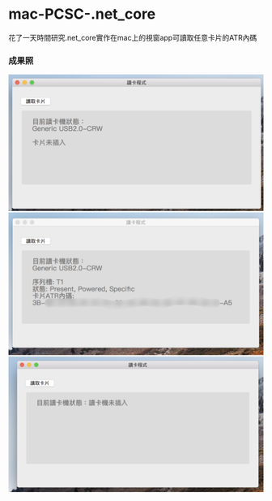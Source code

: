 # mac-PCSC-.net_core
花了一天時間研究.net_core實作在mac上的視窗app可讀取任意卡片的ATR內碼


### 成果照
![](/Screenshot/%E5%8D%A1%E7%89%87%E6%9C%AA%E6%8F%92%E5%85%A5.png)
![](/Screenshot/%E8%AE%80%E5%8D%A1%E6%88%90%E5%8A%9F.png)
![](/Screenshot/%E8%AE%80%E5%8D%A1%E6%A9%9F%E6%9C%AA%E6%8F%92%E5%85%A5.png)


